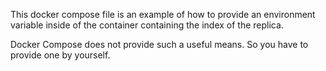 This docker compose file is an example of how to provide an environment variable inside of the container containing the index of the replica.

Docker Compose does not provide such a useful means. So you have to provide one by yourself.
